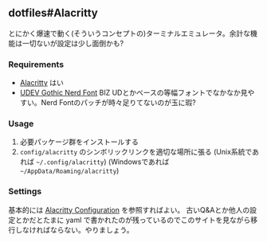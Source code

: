 ## dotfiles\#Alacritty

とにかく爆速で動く(そういうコンセプトの)ターミナルエミュレータ。余計な機能は一切ないが設定は少し面倒かも?

### Requirements
- [Alacritty](https://alacritty.org) 
    はい
- [UDEV Gothic Nerd Font](https://github.com/yuru7/udev-gothic) 
    BIZ UDとかベースの等幅フォントでなかなか見やすい。Nerd Fontのパッチが時々足りてないのが玉に瑕?

### Usage
1. 必要パッケージ群をインストールする
1. `config/alacritty` のシンボリックリンクを適切な場所に張る
  (Unix系統であれば `~/.config/alacritty`)
  (Windowsであれば `~/AppData/Roaming/alacritty`)

### Settings
基本的には [Alacritty Configuration](https://alacritty.org/config-alacritty.html) を参照すればよい。
古いQ&Aとか他人の設定とかだとたまに yaml で書かれたのが残っているのでこのサイトを見ながら移行しなければならない。やりましょう。
